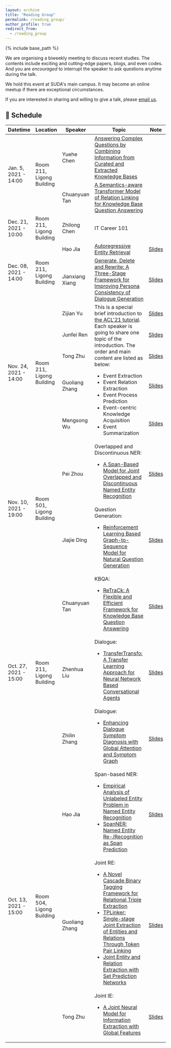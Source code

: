 ```yaml
---
layout: archive
title: "Reading Group"
permalink: /reading_group/
author_profile: true
redirect_from:
  - /reading_group
---
```


{% include base_path %}

We are organising a biweekly meeting to discuss recent studies.
The contents include exciting and cutting-edge papers, blogs, and even codes.
And you are *encouraged* to interrupt the speaker to ask questions anytime during the talk.

We hold this event at SUDA's main campus.
It may become an online meetup if there are exceptional circumstances.

If you are interested in sharing and willing to give a talk, please <a href="mailto:tzhu1997@outlook.com?subject=Appling for giving a talk">email us</a>.

## 📅 Schedule

<table>
<thead>
  <tr>
    <th>Datetime</th>
    <th>Location</th>
    <th>Speaker</th>
    <th>Topic</th>
    <th>Note</th>
  </tr>
</thead>
<tbody>

  <!-- 7th Meeting, Jan. 5, 2021 -->
  <tr>
    <td rowspan="2">Jan. 5, 2021 - 14:00</td>
    <td rowspan="2">Room 211, Ligong Building</td>
    <td>Yuehe Chen</td>
    <td>
        <a href="https://aclanthology.org/2020.nli-1.1/" target="_blank">Answering Complex Questions by Combining Information from Curated and Extracted Knowledge Bases</a>
    </td>
    <td>
      <!-- <a href="/" target="_blank">Slides</a> -->
    </td>
  </tr>
  <tr>
    <td>Chuanyuan Tan</td>
    <td>
        <a href="https://aclanthology.org/2021.acl-short.34/" target="_blank">A Semantics-aware Transformer Model of Relation Linking for Knowledge Base Question Answering</a>
    </td>
    <td>
      <!-- <a href="/" target="_blank">Slides</a> -->
    </td>
  </tr>

  <!-- 6th Meeting, Dec. 21, 2021 -->
  <tr>
    <td>Dec. 21, 2021 - 10:00</td>
    <td>Room 211, Ligong Building</td>
    <td>Zhilong Chen</td>
    <td>
        IT Career 101
    </td>
    <td>
      <!-- <a href="/" target="_blank">Slides</a> -->
    </td>
  </tr>

  <!-- 5th Meeting, Dec. 08, 2021 -->
  <tr>
    <td rowspan="2">Dec. 08, 2021 - 14:00</td>
    <td rowspan="2">Room 211, Ligong Building</td>
    <td>Hao Jia</td>
    <td>
        <a href="https://arxiv.org/abs/2010.00904" target="_blank">Autoregressive Entity Retrieval</a>
    </td>
    <td>
      <a href="/files/PaperReadingGroup/20211208-NER-Dialogue/贾昊-12.8.pptx" target="_blank">Slides</a>
    </td>
  </tr>
  <tr>
    <td>Jianxiang Xiang</td>
    <td>
      <a href="https://arxiv.org/abs/2004.07672" target="_blank">Generate, Delete and Rewrite: A Three-Stage Framework for Improving Persona Consistency of Dialogue Generation</a>
    </td>
    <td>
      <a href="/files/PaperReadingGroup/20211208-NER-Dialogue/项健翔-论文分享-2021-12-8.pdf" target="_blank">Slides</a>
    </td>
  </tr>

  <!-- 4th Meeting, Nov. 24, 2021 -->
  <tr>
    <td rowspan="5">Nov. 24, 2021 - 14:00</td>
    <td rowspan="5">Room 211, Ligong Building</td>
    <td>Zijian Yu</td>
    <td rowspan="5">
      This is a special brief introduction to <a href="https://cogcomp.seas.upenn.edu/page/tutorial.202108/" target="_blank">the ACL'21 tutorial</a>. Each speaker is going to share one topic of the introduction. The order and main content are listed as below:
      <ul>
        <li>Event Extraction</li>
        <li>Event Relation Extraction</li>
        <li>Event Process Prediction</li>
        <li>Event-centric Knowledge Acquisition</li>
        <li>Event Summarization</li>
      </ul>
    </td>
    <td>
      <a href="/files/PaperReadingGroup/20211124-EventCentric/余子健-事件抽取.pptx" target="_blank">Slides</a>
    </td>
  </tr>
  <tr>
    <td>Junfei Ren</td>
    <td>
      <a href="/files/PaperReadingGroup/20211124-EventCentric/任俊飞-事件关系抽取.pptx" target="_blank">Slides</a>
    </td>
  </tr>
  <tr>
    <td>Tong Zhu</td>
    <td>
      <a href="/files/PaperReadingGroup/20211124-EventCentric/Tong - Event Process Prediction.pdf" target="_blank">Slides</a>
    </td>
  </tr>
  <tr>
    <td>Guoliang Zhang</td>
    <td>
      <a href="/files/PaperReadingGroup/20211124-EventCentric/张国梁-常识.pdf" target="_blank">Slides</a>
    </td>
  </tr>
  <tr>
    <td>Mengsong Wu</td>
    <td>
      <a href="/files/PaperReadingGroup/20211124-EventCentric/吴孟松-事件摘要.pptx" target="_blank">Slides</a>
    </td>
  </tr>


  <!-- 3rd Meeting, Nov. 10, 2021 -->
  <tr>
    <td rowspan="2">Nov. 10, 2021 - 19:00</td>
    <td rowspan="2">Room 501, Ligong Building</td>
    <td>Pei Zhou</td>
    <td>
      Overlapped and Discontinuous NER:<br />
      <ul>
        <li><a href="https://arxiv.org/abs/2106.14373" target="_blank">A Span-Based Model for Joint Overlapped and Discontinuous
Named Entity Recognition</a></li>
      </ul>
    </td>
    <td>
      <a href="/files/PaperReadingGroup/20211110-NER-QG/周沛-11-10.pptx" target="_blank">Slides</a>
    </td>
  </tr>
  <tr>
    <td>Jiajie Ding</td>
    <td>
      Question Generation:<br />
      <ul>
        <li><a href="https://arxiv.org/abs/1908.04942" target="_blank">Reinforcement Learning Based Graph-to-Sequence Model for Natural Question Generation</a></li>
      </ul>
    </td>
    <td>
      <a href="/files/PaperReadingGroup/20211110-NER-QG/Jiajie-RL-based Graph2Seq for NQG.pptx" target="_blank">Slides</a>
    </td>
  </tr>


  <!-- 2nd Meeting, Oct. 27, 2021 -->
  <tr>
    <td rowspan="3">Oct. 27, 2021 - 15:00</td>
    <td rowspan="3">Room 211, Ligong Building</td>
    <td>Chuanyuan Tan</td>
    <td>
      KBQA:<br />
      <ul>
        <li><a href="https://aclanthology.org/2021.acl-demo.39/" target="_blank">ReTraCk: A Flexible and Efficient Framework for Knowledge Base Question Answering</a></li>
      </ul>
    </td>
    <td>
      <a href="/files/PaperReadingGroup/20211027-QA-Dialogue/KBQA论文分享-谈川源.pptx" target="_blank">Slides</a>
    </td>
  </tr>
  <tr>
    <td>Zhenhua Liu</td>
    <td>
      Dialogue:<br />
      <ul>
        <li><a href="https://arxiv.org/abs/1901.08149" target="_blank">TransferTransfo: A Transfer Learning Approach for Neural Network Based Conversational Agents</a></li>
      </ul>
    </td>
    <td>
      <a href="/files/PaperReadingGroup/20211027-QA-Dialogue/个性化对话生成.pdf" target="_blank">Slides</a>
    </td>
  </tr>
  <tr>
    <td>Zhilin Zhang</td>
    <td>
      Dialogue:<br />
      <ul>
        <li><a href="https://aclanthology.org/D19-1508/" target="_blank">Enhancing Dialogue Symptom Diagnosis with Global Attention and Symptom Graph</a></li>
      </ul>
    </td>
    <td>
      <a href="/files/PaperReadingGroup/20211027-QA-Dialogue/医患对话理解.pptx" target="_blank">Slides</a>
    </td>
  </tr>


  <!-- 1st Meeting, Oct. 13, 2021 -->
  <tr>
    <td rowspan="3">Oct. 13, 2021 - 15:00</td>
    <td rowspan="3">Room 504, Ligong Building</td>
    <td>Hao Jia</td>
    <td>
      Span-based NER:<br />
      <ul>
        <li><a href="https://arxiv.org/abs/2012.05426" target="_blank">Empirical Analysis of Unlabeled Entity Problem in Named Entity Recognition</a></li>
        <li><a href="https://arxiv.org/abs/2106.00641" target="_blank">SpanNER: Named Entity Re-/Recognition as Span Prediction</a></li>
      </ul>
    </td>
    <td>
      <a href="/files/PaperReadingGroup/20211013-IE/贾昊-1013.pptx" target="_blank">Slides</a>
    </td>
  </tr>
  <tr>
    <td>Guoliang Zhang</td>
    <td>
      Joint RE:<br />
      <ul>
        <li><a href="https://arxiv.org/abs/1909.03227" target="_blank">A Novel Cascade Binary Tagging Framework for Relational Triple Extraction</a></li>
        <li><a href="https://arxiv.org/abs/2010.13415" target="_blank">TPLinker: Single-stage Joint Extraction of Entities and Relations Through Token Pair Linking</a></li>
        <li><a href="https://arxiv.org/abs/2011.01675" target="_blank">Joint Entity and Relation Extraction with Set Prediction Networks</a></li>
      </ul>
    </td>
    <td>
      <a href="/files/PaperReadingGroup/20211013-IE/张国梁-论文分享-实体关系抽取.pptx" target="_blank">Slides</a>
    </td>
  </tr>
  <tr>
    <td>Tong Zhu</td>
    <td>
      Joint IE:<br />
      <ul>
        <li><a href="https://aclanthology.org/2020.acl-main.713/" target="_blank">A Joint Neural Model for Information Extraction with Global Features</a></li>
      </ul>
    </td>
    <td>
      <a href="/files/PaperReadingGroup/20211013-IE/Tong-OneIE-20211013.pdf" target="_blank">Slides</a>
    </td>
  </tr>
  
</tbody>
</table>
